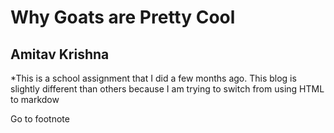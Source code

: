# Why Goats are Pretty Cool
## Amitav Krishna

*This is a school assignment that I did a few months ago. This blog is slightly different  than others because I am trying to switch from using HTML to markdow

Go to footnote
